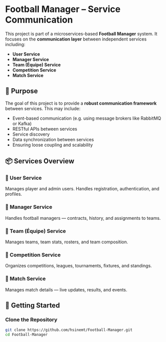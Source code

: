 # Football Manager – Service Communication

This project is part of a microservices-based **Football Manager** system. It focuses on the **communication layer** between independent services including:

- **User Service**
- **Manager Service**
- **Team (Équipe) Service**
- **Competition Service**
- **Match Service**

## 🧩 Purpose

The goal of this project is to provide a **robust communication framework** between services. This may include:

- Event-based communication (e.g. using message brokers like RabbitMQ or Kafka)
- RESTful APIs between services
- Service discovery
- Data synchronization between services
- Ensuring loose coupling and scalability

## 📦 Services Overview

### 🔹 User Service
Manages player and admin users. Handles registration, authentication, and profiles.

### 🔹 Manager Service
Handles football managers — contracts, history, and assignments to teams.

### 🔹 Team (Équipe) Service
Manages teams, team stats, rosters, and team composition.

### 🔹 Competition Service
Organizes competitions, leagues, tournaments, fixtures, and standings.

### 🔹 Match Service
Manages match details — live updates, results, and events.



## 🚀 Getting Started

### Clone the Repository

```bash
git clone https://github.com/hsinemt/Football-Manager.git
cd Football-Manager
